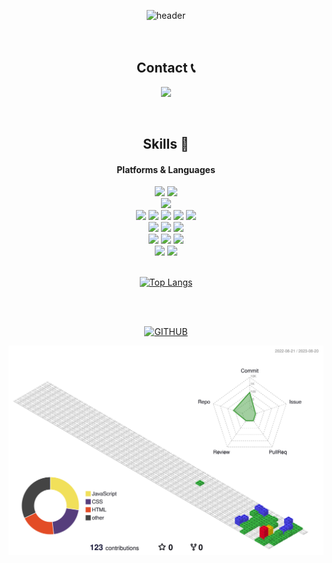<div align=center>

<!-- ![header](https://capsule-render.vercel.app/api?type=waving&color=timeGradient&text=Welcome%20to%20My%20GitHub%20👋&animation=twinkling&fontSize=35&fontAlignY=40&fontAlign=70&height=250&width=500px) -->
![header](https://capsule-render.vercel.app/api?type=slice&color=0:eef4d2,100:fb8883&height=200&section=header&text=Hi!%20I'm%20jiyoung!&fontAlign=50&fontAlignY=70&fontSize=90&fontColor=333333)
<br/>
<br/>
<br/>



## Contact 📞

<p>
  <a href="mailto:jypark912@naver.com" target="_blank"><img src="https://img.shields.io/badge/jypark912@naver.com-EA4335?style=for-the-badge&logo=Gmail&logoColor=white"/></a>
</p>
<br/>


## Skills 💪

#### Platforms & Languages

<div>
  <img src="https://img.shields.io/badge/windows10-0078D6?style=for-the-badge&logo=windows10&logoColor=white"/>
  <img src="https://img.shields.io/badge/visualstudiocode-007ACC?style=for-the-badge&logo=visualstudiocode&logoColor=white"/>
</div>
<div>
  <img src="https://img.shields.io/badge/html5-E34F26?style=for-the-badge&logo=html5&logoColor=white"/>
</div>
<div>
  <img src="https://img.shields.io/badge/css3-1572B6?style=for-the-badge&logo=css3&logoColor=white"/>
  <img src="https://img.shields.io/badge/sass-CC6699?style=for-the-badge&logo=sass&logoColor=white"/>
  <img src="https://img.shields.io/badge/cssmodules-000000?style=for-the-badge&logo=cssmodules&logoColor=white"/>
  <img src="https://img.shields.io/badge/styledcomponents-DB7093?style=for-the-badge&logo=styledcomponents&logoColor=white"/>
  <img src="https://img.shields.io/badge/bootstrap-7952B3?style=for-the-badge&logo=bootstrap&logoColor=white"/>
</div>
<div>
  <img src="https://img.shields.io/badge/javascript-F7DF1E?style=for-the-badge&logo=javascript&logoColor=white"/>
  <img src="https://img.shields.io/badge/nodedotjs-339933?style=for-the-badge&logo=nodedotjs&logoColor=white"/>
  <img src="https://img.shields.io/badge/jquery-0769AD?style=for-the-badge&logo=jquery&logoColor=white"/>
</div>
<div>
  <img src="https://img.shields.io/badge/React-61DAFB?style=for-the-badge&logo=React&logoColor=black"/>
  <img src="https://img.shields.io/badge/reactrouter-CA4245?style=for-the-badge&logo=reactrouter&logoColor=white"/>
  <img src="https://img.shields.io/badge/redux-764ABC?style=for-the-badge&logo=redux&logoColor=white"/>
</div>
<div>
  <img src="https://img.shields.io/badge/git-F05032?style=for-the-badge&logo=git&logoColor=white"/>
  <img src="https://img.shields.io/badge/github-181717?style=for-the-badge&logo=github&logoColor=white"/>
</div>

<br/>

[![Top Langs](https://github-readme-stats.vercel.app/api/top-langs/?username=zi-young&layout=donut)](https://github.com/zi-young/github-readme-stats)

<br/>
<br/>

[![GITHUB](https://hits.seeyoufarm.com/api/count/incr/badge.svg?url=https%3A%2F%2Fgithub.com%2Fzi-young&count_bg=%23000000&title_bg=%23003f39&icon=github.svg&icon_color=%23FFFFFF&title=GITHUB&edge_flat=false)](https://github.com/zi-young)

![](./profile-3d-contrib/profile-gitblock.svg)
</div>
